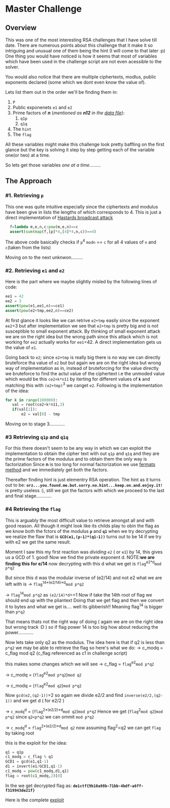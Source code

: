 # Master Challenge
## Overview 
This was one of the most interesting RSA challenges that I have solve till date. There are numerous points about this challenge that it make it so intriguing and unusual one of them being the hint (I will come to that later :p)  
One thing you would have noticed is how it seems that most of variables which have been used in the challenge script are not even acessible to the solver.

You would also notice that there are multiple ciphertexts, modlus, public exponents declared (some which we dont even know the value of). 

Lets list them out in the order we'll be finding them in:
1. ```P```
1. Public exponenets ```e1``` and ```e2```
1. Prime factors of ***n*** (*mentioned as **n12** in the [data file](https://github.com/Vishvesh-rao/CTF-Writeups/blob/master/Master%20challenge/data.py)*):
   1. ```q1p```
   1. ```q1q```
1. The ```hint``` 
1. The ```flag```

All these variables might make this challenge look pretty baffling on the first glance but the key is solving it step by step getting each of the variable one(or two) at a time.

So lets get those variables *one at a time.........*

## The Approach
###  #1. Retrieving **```p```**

This one was quite intuitive especially since the ciphertexts and modulus have been give in lists the lengths
of which corresponds to 4.
This is just a direct implementation of [Hastards broadcast attack](https://bitsdeep.com/posts/attacking-rsa-for-fun-and-ctf-points-part-2/)

```python
  f=lambda m,e,n,c:pow(m,e,n)==c
  assert(sum(map(f,[p]*4,[4]*4,n,c))==4)
```
The above code basically checks if `p`<sup>4</sup> `modn` == ```c``` for all 4 values of ```n``` and ```c```(taken from the lists) 

Moving on to the next unknwon.........

### #2. Retrieving **```e1```** and **```e2```**
Here is the part where we maybe slightly misled by the following lines of code:
```python
ee1 = 42
ee2 = 3
assert(pow(e1,ee1,n)==ce1)
assert(pow(e2+tmp,ee2,n)==ce2)
```
At first glance it looks like we can retrive ```e2+tmp``` easily since the exponent ```ee2```=3 but after implementation we see that ```e2+tmp``` is pretty big and is not susceptible to small exponent attack.
By thinking of small exponent attack we are on the right idea but the wrong path since this attack which is not working for ```ee2``` actually works for ```ee1```=42. A direct implementation gets us the value of ```e1```.
 
Going back to ```e2```; since ```e2+tmp``` is really big there is no way we can directly bruteforce tha value of ```e2``` but
but again we are on the right idea but wrong way of implementation as in, instead of bruteforcing for the value directly we   bruteforce to find the actul value of the ciphertext i.e the unmoded value which would be this ```ce2+k*n11``` by iterting for different values of **```k```** and matching this with ```(e2+tmp)```<sup>3</sup> we canget ```e2```. Following is the implementation of the idea: 
 ```python
 for k in range(100000):
	val = root(ce2+k*n11,3)
	if(val[1]):
		e2 = val[0] - tmp
```
Moving on to stage 3............

### #3 Retrieving **```q1p```** and **```q1q```**

For this there doesn't seem to be any way in which we can exploit the implementation to obtain the cipher text with out
```q1p``` and ```q1q``` and they are the prime factors of the modulus and to obtain them the only way is factorization
Since **n** is too long for normal factorization we use [fermats method](https://bitsdeep.com/posts/attacking-rsa-for-fun-and-ctf-points-part-2/) and we immediately get both the factors.

Thereafter finding hint is just elementry RSA operation.
The hint as it turns out to be: 
**```orz...you.found.me.but.sorry.no.hint...keep.on.and.enjoy.it!```**
is pretty useless :), still we got the factors with which we proceed to the last and final stage............

### #4 Retrieving the **```flag```**
This is arguably the most difficult value to retrieve amongst all and with good reason.
All though it might look like its childs play to obin the flag as we know both the fctors of the modulus **```p```** and **```q1```** when we try decrypting we realize the flaw that is **`GCD(e1,(p-1)*(q1-1))`** turns out to be 14 if we try with e2 we
get the same result.

Moment I saw this my first reaction was _dividing_ `e2` ( or `e1`) by 14, this gives us a GCD of 1. good! 
Now we find the private exponent d. 
 NOTE:**we are finding this for e/14**
now decrypting with this d what we get is `flag`<sup>e2*d</sup>`mod p*q2`

But since this d was the modular inverse of (e2/14) and not e2 what we are left with is
-> `flag`<sup>14*(e2/14)*d</sup>`mod p*q2`

-> `flag`<sup>14</sup>`mod p*q2` as `(e2/14)*d`==1
Now if take the 14th root of flag we should end up with the pliantext
Doing that we get flag and then we convert it to bytes and what we get is.... well its gibberish!! Meaning flag<sup>14</sup>
is bigger than `p*q2`

That means thats not the right way of doing ( again we are on the right idea but wrong track :D )
so if flag power 14 is too big how about reducing the power............

Now lets take only q2 as the modulus. The idea here is that if q2 is less than `p*q2` we may be able to retrieve the flag
so here's what we do:
-> c_modq = c_flag mod q2  (c_flag referenced as c1 in challenge script)

this makes some changes which we will see
-> c_flag = `flag`<sup>e2</sup>`mod p*q2`

-> c_modq = (`flag`<sup>e2</sup>`mod p*q2`)`mod q2`

-> c_modq = (`flag`<sup>e2</sup>`mod q2`)`mod p*q2`

Now `gcd(e2,(q2-1))`=2
so again we divide e2/2 and find `inverse(e2/2,(q2-1))` and we get d ( for e2/2 )

-> `c_modq`<sup>d</sup> = (`flag`<sup>2*(e2/2)*d</sup>`mod q2`)`mod p*q2`
Hence we get (`flag`<sup>2</sup>`mod q2`)`mod p*q2`
since `q2<p*q2` we can ommit `mod p*q2`

-> `c_modq`<sup>d</sup> = `flag`<sup>2*(e2/2)*d</sup>`mod q2`
now assuming flag<sup>2</sup><q2 we can get `flag` by taking root

this is the exploit for the idea:
```python
q1 = q1p
c1_modq = c_flag % q1
GCD1 = gcd(e1,q1-1)
d1 = invert(e1/GCD1,q1-1)
c1_modq = pow(c1_modq,d1,q1)
flag = root(c1_modq,2)[0]
```
In the we get decrypted flag as: **`de1ctf{9b10a98b-71bb-4bdf-a6ff-f319943de21f}`**

Here is the complete [exploit](https://github.com/Vishvesh-rao/CTF-Writeups/blob/master/Master%20challenge/exploit.py)

